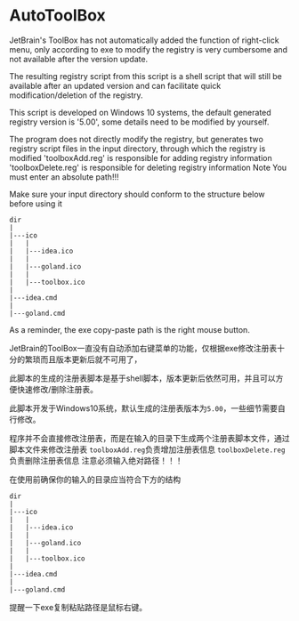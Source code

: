 # AutoToolBox


JetBrain's ToolBox has not automatically added the function of right-click menu, only according to exe to modify the registry is very cumbersome and not available after the version update.

The resulting registry script from this script is a shell script that will still be available after an updated version and can facilitate quick modification/deletion of the registry.

This script is developed on Windows 10 systems, the default generated registry version is '5.00', some details need to be modified by yourself.

The program does not directly modify the registry, but generates two registry script files in the input directory, through which the registry is modified
'toolboxAdd.reg' is responsible for adding registry information
'toolboxDelete.reg' is responsible for deleting registry information
Note You must enter an absolute path!!!

Make sure your input directory should conform to the structure below before using it

```
dir
|
|---ico
|   |
|   |---idea.ico
|   |
|   |---goland.ico
|   |
|   |---toolbox.ico
|
|---idea.cmd
|
|---goland.cmd
```

As a reminder, the exe copy-paste path is the right mouse button.

JetBrain的ToolBox一直没有自动添加右键菜单的功能，仅根据exe修改注册表十分的繁琐而且版本更新后就不可用了，

此脚本的生成的注册表脚本是基于shell脚本，版本更新后依然可用，并且可以方便快速修改/删除注册表。

此脚本开发于Windows10系统，默认生成的注册表版本为`5.00`，一些细节需要自行修改。

程序并不会直接修改注册表，而是在输入的目录下生成两个注册表脚本文件，通过脚本文件来修改注册表
`toolboxAdd.reg`负责增加注册表信息
`toolboxDelete.reg` 负责删除注册表信息
注意必须输入绝对路径！！！

在使用前确保你的输入的目录应当符合下方的结构

```
dir
|
|---ico
|   |
|   |---idea.ico
|   |
|   |---goland.ico
|   |
|   |---toolbox.ico
|
|---idea.cmd
|
|---goland.cmd
```

提醒一下exe复制粘贴路径是鼠标右键。


